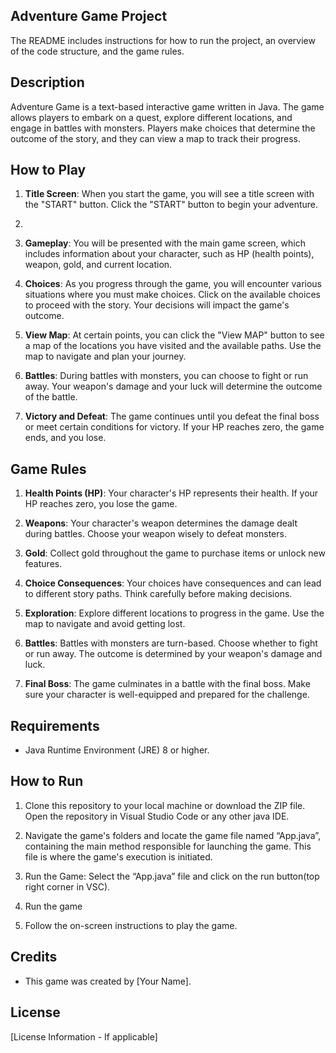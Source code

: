 ## Adventure Game Project

The README includes instructions for how to run the project, an overview of the code structure, and the game rules.

## Description

Adventure Game is a text-based interactive game written in Java. The game allows players to embark on a quest, explore different locations, and engage in battles with monsters. Players make choices that determine the outcome of the story, and they can view a map to track their progress.

## How to Play

1. **Title Screen**: When you start the game, you will see a title screen with the "START" button. Click the "START" button to begin your adventure.

2. 

3. **Gameplay**: You will be presented with the main game screen, which includes information about your character, such as HP (health points), weapon, gold, and current location.

4. **Choices**: As you progress through the game, you will encounter various situations where you must make choices. Click on the available choices to proceed with the story. Your decisions will impact the game's outcome.

5. **View Map**: At certain points, you can click the "View MAP" button to see a map of the locations you have visited and the available paths. Use the map to navigate and plan your journey.

6. **Battles**: During battles with monsters, you can choose to fight or run away. Your weapon's damage and your luck will determine the outcome of the battle.

7. **Victory and Defeat**: The game continues until you defeat the final boss or meet certain conditions for victory. If your HP reaches zero, the game ends, and you lose.

## Game Rules

1. **Health Points (HP)**: Your character's HP represents their health. If your HP reaches zero, you lose the game.

2. **Weapons**: Your character's weapon determines the damage dealt during battles. Choose your weapon wisely to defeat monsters.

3. **Gold**: Collect gold throughout the game to purchase items or unlock new features.

4. **Choice Consequences**: Your choices have consequences and can lead to different story paths. Think carefully before making decisions.

5. **Exploration**: Explore different locations to progress in the game. Use the map to navigate and avoid getting lost.

6. **Battles**: Battles with monsters are turn-based. Choose whether to fight or run away. The outcome is determined by your weapon's damage and luck.

7. **Final Boss**: The game culminates in a battle with the final boss. Make sure your character is well-equipped and prepared for the challenge.

## Requirements

- Java Runtime Environment (JRE) 8 or higher.

## How to Run

1. Clone this repository to your local machine or download the ZIP file. Open the repository in Visual Studio Code or any other java IDE.

2. Navigate the game's folders and locate the game file named  “App.java”, containing the main method responsible for launching the game. This file is where the 
   game's execution is initiated. 

3. Run the Game:  Select the  “App.java”  file and click on the run button(top right corner in VSC).

4. Run the game

5. Follow the on-screen instructions to play the game.

## Credits

- This game was created by [Your Name].

## License

[License Information - If applicable]

